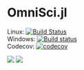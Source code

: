 # OmniSci.jl

Linux: [![Build Status](https://travis-ci.org/omnisci/OmniSci.jl.svg?branch=master)](https://travis-ci.org/omnisci/OmniSci.jl) <br>
Windows: [![Build status](https://ci.appveyor.com/api/projects/status/l8kswaivyhefhg3h?svg=true)](https://ci.appveyor.com/project/randyzwitch/omnisci-jl) <br>
Codecov: [![codecov](https://codecov.io/gh/omnisci/OmniSci.jl/branch/master/graph/badge.svg)](https://codecov.io/gh/omnisci/OmniSci.jl) <br>

[![](https://img.shields.io/badge/docs-stable-blue.svg)](https://omnisci.github.io/OmniSci.jl/stable/)
[![](https://img.shields.io/badge/docs-latest-blue.svg)](https://omnisci.github.io/OmniSci.jl/latest/)
